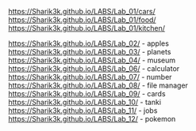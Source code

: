 https://Sharik3k.github.io/LABS/Lab_01/cars/
https://Sharik3k.github.io/LABS/Lab_01/food/
https://Sharik3k.github.io/LABS/Lab_01/kitchen/

https://Sharik3k.github.io/LABS/Lab_02/ - apples
https://Sharik3k.github.io/LABS/Lab_03/ - planets
https://Sharik3k.github.io/LABS/Lab_04/ - museum
https://Sharik3k.github.io/LABS/Lab_06/ - calculator
https://Sharik3k.github.io/LABS/Lab_07/ - number 
https://Sharik3k.github.io/LABS/Lab_08/ - file manager
https://Sharik3k.github.io/LABS/Lab_09/ - cards
https://Sharik3k.github.io/LABS/Lab_10/ - tanki
https://Sharik3k.github.io/LABS/Lab_11/ - jobs 
https://Sharik3k.github.io/LABS/Lab_12/ - pokemon 
 
